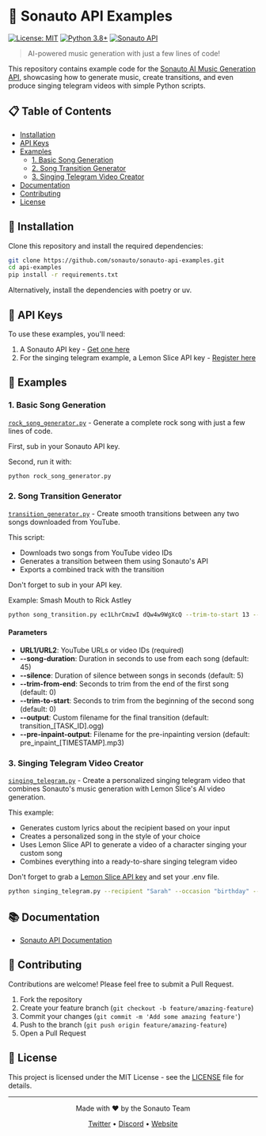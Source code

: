 
# 🎵 Sonauto API Examples

[![License: MIT](https://img.shields.io/badge/License-MIT-yellow.svg)](https://opensource.org/licenses/MIT)
[![Python 3.8+](https://img.shields.io/badge/python-3.8+-blue.svg)](https://www.python.org/downloads/)
[![Sonauto API](https://img.shields.io/badge/Sonauto-API-ff69b4.svg)](https://sonauto.ai)

> AI-powered music generation with just a few lines of code!

This repository contains example code for the [Sonauto AI Music Generation API](https://sonauto.ai), showcasing how to generate music, create transitions, and even produce singing telegram videos with simple Python scripts.

## 📋 Table of Contents

- [Installation](#installation)
- [API Keys](#api-keys)
- [Examples](#examples)
  - [1. Basic Song Generation](#1-basic-song-generation)
  - [2. Song Transition Generator](#2-song-transition-generator)
  - [3. Singing Telegram Video Creator](#3-singing-telegram-video-creator)
- [Documentation](#documentation)
- [Contributing](#contributing)
- [License](#license)

## 🔧 Installation

Clone this repository and install the required dependencies:

```bash
git clone https://github.com/sonauto/sonauto-api-examples.git
cd api-examples
pip install -r requirements.txt
```

Alternatively, install the dependencies with poetry or uv.

## 🔑 API Keys

To use these examples, you'll need:

1. A Sonauto API key - [Get one here](https://sonauto.ai/developers)
2. For the singing telegram example, a Lemon Slice API key - [Register here](https://lemonslice.com)


## 🚀 Examples

### 1. Basic Song Generation

[`rock_song_generator.py`](rock_song_generator.py) - Generate a complete rock song with just a few lines of code.

First, sub in your Sonauto API key.

Second, run it with:

```bash
python rock_song_generator.py
```

### 2. Song Transition Generator

[`transition_generator.py`](transition_generator.py) - Create smooth transitions between any two songs downloaded from YouTube.

This script:
- Downloads two songs from YouTube video IDs
- Generates a transition between them using Sonauto's API
- Exports a combined track with the transition

Don't forget to sub in your API key.

Example: Smash Mouth to Rick Astley
```bash
python song_transition.py ec1LhrCmzwI dQw4w9WgXcQ --trim-to-start 13 --trim-from-end 0.5 --silence 20
```

#### Parameters

- **URL1/URL2**: YouTube URLs or video IDs (required)
- **--song-duration**: Duration in seconds to use from each song (default: 45)
- **--silence**: Duration of silence between songs in seconds (default: 5)
- **--trim-from-end**: Seconds to trim from the end of the first song (default: 0)
- **--trim-to-start**: Seconds to trim from the beginning of the second song (default: 0)
- **--output**: Custom filename for the final transition (default: transition_[TASK_ID].ogg)
- **--pre-inpaint-output**: Filename for the pre-inpainting version (default: pre_inpaint_[TIMESTAMP].mp3)


### 3. Singing Telegram Video Creator

[`singing_telegram.py`](singing_telegram.py) - Create a personalized singing telegram video that combines Sonauto's music generation with Lemon Slice's AI video generation.

This example:
- Generates custom lyrics about the recipient based on your input
- Creates a personalized song in the style of your choice
- Uses Lemon Slice API to generate a video of a character singing your custom song
- Combines everything into a ready-to-share singing telegram video

Don't forget to grab a [Lemon Slice API key](https://lemonslice.com/developer) and set your .env file.

```bash
python singing_telegram.py --recipient "Sarah" --occasion "birthday" --message "she is turning 30 and loves hiking" --style "pop"
```

## 📚 Documentation

- [Sonauto API Documentation](https://sonauto.ai/developers)

## 🤝 Contributing

Contributions are welcome! Please feel free to submit a Pull Request.

1. Fork the repository
2. Create your feature branch (`git checkout -b feature/amazing-feature`)
3. Commit your changes (`git commit -m 'Add some amazing feature'`)
4. Push to the branch (`git push origin feature/amazing-feature`)
5. Open a Pull Request

## 📄 License

This project is licensed under the MIT License - see the [LICENSE](LICENSE) file for details.

---

<p align="center">Made with ❤️ by the Sonauto Team</p>

<p align="center">
  <a href="https://x.com/SonautoAI">Twitter</a> •
  <a href="https://discord.gg/pfXar3ChH8">Discord</a> •
  <a href="https://sonauto.ai">Website</a>
</p>